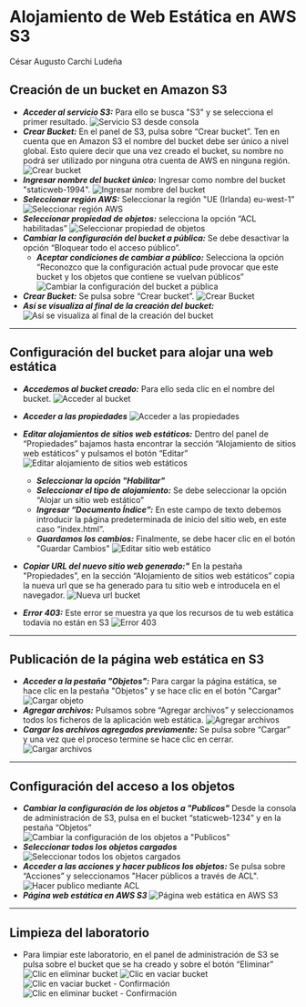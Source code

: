 # Alojamiento de Web Estática en AWS S3

César Augusto Carchi Ludeña

## Creación de un bucket en Amazon S3

* ***Acceder al servicio S3:*** Para ello se busca "S3" y se selecciona el primer resultado.
![Servicio S3 desde consola](./img/s3_servicio.png)
* ***Crear Bucket:*** En el panel de S3, pulsa sobre “Crear bucket”. Ten en cuenta que en Amazon S3 el nombre del bucket debe ser único a nivel global. Esto quiere decir que una vez creado el bucket, su nombre no podrá ser utilizado por ninguna otra cuenta de AWS en ninguna región.
![Crear bucket](./img/crear_bucket.png)
* ***Ingresar nombre del bucket único:*** Ingresar como nombre del bucket "staticweb-1994".
![Ingresar nombre del bucket](./img/nombre_bucket.png)
* ***Seleccionar región AWS:*** Seleccionar la región "UE (Irlanda) eu-west-1"
![Seleccionar región AWS](./img/seleccionar_region_aws.png)
* ***Seleccionar propiedad de objetos:*** selecciona la opción “ACL habilitadas”
![Seleccionar propiedad de objetos](./img/propiedad_de_objetos.png)
* ***Cambiar la configuración del bucket a pública:*** Se debe desactivar la opción “Bloquear todo el acceso público”.
    * ***Aceptar condiciones de cambiar a público:*** Selecciona la opción “Reconozco que la configuración actual pude provocar que este bucket y los objetos que contiene se vuelvan públicos”
![Cambiar la configuración del bucket a pública](./img/bucket_publico.png)
* ***Crear Bucket:*** Se pulsa sobre “Crear bucket”.
![Crear Bucket](./img/crear_bucket_final.png)
* ***Así se visualiza al final de la creación del bucket:***
![Así se visualiza al final de la creación del bucket](./img/bucket_creado.png)

----

## Configuración del bucket para alojar una web estática

* ***Accedemos al bucket creado:*** Para ello seda clic en el nombre del bucket.
![Acceder al bucket](./img/acceder_al_bucket.png)
* ***Acceder a las propiedades***
![Acceder a las propiedades](./img/propiedades_bucket.png)
* ***Editar alojamientos de sitios web estáticos:*** Dentro del panel de “Propiedades” bajamos hasta encontrar la sección “Alojamiento de sitios web estáticos” y pulsamos el botón “Editar”
![Editar alojamiento de sitios web estáticos](./img/alojamiento_sitios_web_estaticos.png)
    * ***Seleccionar la opción "Habilitar"***
    * ***Seleccionar el tipo de alojamiento:*** Se debe seleccionar la opción “Alojar un sitio web estático”
    * ***Ingresar “Documento Índice”:*** En este campo de texto debemos introducir la página predeterminada de inicio del sitio web, en este caso “index.html”. 
    * ***Guardamos los cambios:*** Finalmente, se debe hacer clic en el botón "Guardar Cambios"
![Editar sitio web estático](./img/editar_alojamiento_sitio_web_estatico.png)

* ***Copiar URL del nuevo sitio web generado:"*** En la pestaña "Propiedades”, en la sección “Alojamiento de sitios web estáticos” copia la nueva url que se ha generado para tu sitio web e introducela en el navegador.
![Nueva url bucket](./img/nueva_url_bucket.png)
* ***Error 403:*** Este error se muestra ya que los recursos de tu web estática todavía no están en S3
![Error 403](./img/error_403.png)

----

## Publicación de la página web estática en S3

* ***Acceder a la pestaña "Objetos":*** Para cargar la página estática, se hace clic en la pestaña "Objetos" y se hace clic en el botón "Cargar"
![Cargar objeto](./img/bucket_pestana_objetos.png)
* ***Agregar archivos:*** Pulsamos sobre “Agregar archivos” y seleccionamos todos los ficheros de la aplicación web estática.
![Agregar archivos](./img/agregar_archivos.png)
* ***Cargar los archivos agregados previamente:*** Se pulsa sobre “Cargar” y una vez que el proceso termine se hace clic en cerrar.
![Cargar archivos](./img/cargar_archivos.png)

----

## Configuración del acceso a los objetos

* ***Cambiar la configuración de los objetos a "Publicos"*** Desde la consola de administración de S3, pulsa en el bucket “staticweb-1234” y en la pestaña “Objetos”
![Cambiar la configuración de los objetos a "Publicos"](./img/objetos_bucket_para_cambiar_publico.png)
* ***Seleccionar todos los objetos cargados***
![Seleccionar todos los objetos cargados](./img/seleccionar_los_objetos.png)
* ***Acceder a las acciones y hacer publicos los objetos:*** Se pulsa sobre “Acciones” y seleccionamos "Hacer públicos a través de ACL".
![Hacer publico mediante ACL](./img/hacer_publico_ACL1.png)
* ***Página web estática en AWS S3***
![Página web estática en AWS S3](./img/pantalla_final.png)


----

## Limpieza del laboratorio

* Para limpiar este laboratorio, en el panel de administración de S3 se pulsa sobre el bucket que se ha creado y sobre el botón “Eliminar”
![Clic en eliminar bucket](./img/eliminar_bucket1.png)
![Clic en vaciar bucket](./img/vaciar_bucket1.png)
![Clic en vaciar bucket - Confirmación](./img/vaciar_bucket2.png)
![Clic en eliminar bucket - Confirmación](./img/eliminar_bucket1.png)